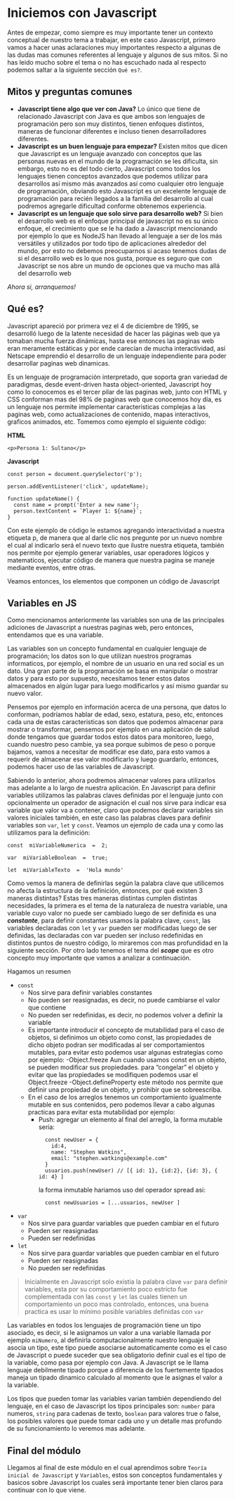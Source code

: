 # Iniciemos con Javascript

Antes de empezar, como siempre es muy importante tener un contexto conceptual de nuestro tema a trabajar, en este caso Javascript, primero vamos a hacer unas aclaraciones muy importantes respecto a algunas de las dudas mas comunes referentes al lenguaje y algunos de sus mitos. Si no has leido mucho sobre el tema o no has escuchado nada al respecto podemos saltar a la siguiente sección `Qué es?`.

## Mitos y preguntas comunes

- **Javascript tiene algo que ver con Java?** Lo único que tiene de relacionado Javascript con Java es que ambos son lenguajes de programación pero son muy distintos, tienen enfoques distintos, maneras de funcionar diferentes e incluso tienen desarrolladores diferentes.
- **Javascript es un buen lenguaje para empezar?** Existen mitos que dicen que Javascript es un lenguaje avanzado con conceptos que las personas nuevas en el mundo de la programación se les dificulta, sin embargo, esto no es del todo cierto, Javascript como todos los lenguajes tienen conceptos avanzados que podemos utilizar para desarrollos así mismo más avanzados así como cualquier otro lenguaje de programación, obviando esto Javascript es un excelente lenguaje de programación para recién llegados a la familia del desarrollo al cual podremos agregarle dificultad conforme obtenemos experiencia.
- **Javascript es un lenguaje que solo sirve para desarrollo web?** Si bien el desarrollo web es el enfoque principal de javascript no es su único enfoque, el crecimiento que se le ha dado a Javascript mencionando por ejemplo lo que es NodeJS han llevado al lenguaje a ser de los más versátiles y utilizados por todo tipo de aplicaciones alrededor del mundo, por esto no debemos preocuparnos si acaso tenemos dudas de si el desarrollo web es lo que nos gusta, porque es seguro que con Javascript se nos abre un mundo de opciones que va mucho mas allá del desarrollo web

_Ahora si, arranquemos!_

## Qué es?

Javascript apareció por primera vez el 4 de diciembre de 1995, se desarrolló luego de la latente necesidad de hacer las páginas web que ya tomaban mucha fuerza dinámicas, hasta ese entonces las paginas web eran meramente estáticas y por ende carecían de mucha interactividad, así Netscape emprendió el desarrollo de un lenguaje independiente para poder desarrollar paginas web dinamicas.

Es un lenguaje de programación interpretado, que soporta gran variedad de paradigmas, desde event-driven hasta object-oriented, Javascript hoy como lo conocemos es el tercer pilar de las paginas web, junto con HTML y CSS conforman mas del 98% de paginas web que conocemos hoy día, es un lenguaje nos permite implementar caracteristicas complejas a las paginas web, como actualizaciones de contenido, mapas interactivos, graficos animados, etc. Tomemos como ejemplo el siguiente código:

**HTML**

```
<p>Persona 1: Sultano</p>
```

**Javascript**

```
const person = document.querySelector('p');

person.addEventListener('click', updateName);

function updateName() {
  const name = prompt('Enter a new name');
  person.textContent = `Player 1: ${name}`;
}
```

Con este ejemplo de código le estamos agregando interactividad a nuestra etiqueta p, de manera que al darle clic nos pregunte por un nuevo nombre el cual al indicarlo será el nuevo texto que ilustre nuestra etiqueta, también nos permite por ejemplo generar variables, usar operadores lógicos y matematicos, ejecutar código de manera que nuestra pagina se maneje mediante eventos, entre otras.

Veamos entonces, los elementos que componen un código de Javascript

## Variables en JS

Como mencionamos anteriormente las variables son una de las principales adiciones de Javascript a nuestras paginas web, pero entonces, entendamos que es una variable.

Las variables son un concepto fundamental en cualquier lenguaje de programación; los datos son lo que utilizan nuestros programas informaticos, por ejemplo, el nombre de un usuario en una red social es un dato. Una gran parte de la programación se basa en manipular o mostrar datos y para esto por supuesto, necesitamos tener estos datos almacenados en algún lugar para luego modificarlos y así mismo guardar su nuevo valor.

Pensemos por ejemplo en información acerca de una persona, que datos lo conforman, podríamos hablar de edad, sexo, estatura, peso, etc, entonces cada una de estas caracteristicas son datos que podemos almacenar para mostrar o transformar, pensemos por ejemplo en una aplicación de salud donde tengamos que guardar todos estos datos para monitoreo, luego, cuando nuestro peso cambie, ya sea porque subimos de peso o porque bajamos, vamos a necesitar de modificar ese dato, para esto vamos a requerir de almacenar ese valor modificarlo y luego guardarlo, entonces, podemos hacer uso de las variables de Javascript.

Sabiendo lo anterior, ahora podremos almacenar valores para utilizarlos mas adelante a lo largo de nuestra aplicación. En Javascript para definir variables utilizamos las palabras claves definidas por el lenguaje junto con opcionalmente un operador de asignación el cual nos sirve para indicar esa variable que valor va a contener, claro que podemos declarar variables sin valores iniciales también, en este caso las palabras claves para definir variables son `var`, `let` y `const`. Veamos un ejemplo de cada una y como las utilizamos para la definición:

```
const  miVariableNumerica  =  2;

var  miVariableBoolean  =  true;

let  miVariableTexto  =  'Hola mundo'
```

Como vemos la manera de definirlas según la palabra clave que utilicemos no afecta la estructura de la definición, entonces, por qué existen 3 maneras distintas? Estas tres maneras distintas cumplen distintas necesidades, la primera es el tema de la naturaleza de nuestra variable, una variable cuyo valor no puede ser cambiado luego de ser definida es una **_constante_**, para definir constantes usamos la palabra clave, `const`, las variables declaradas con `let` y `var` pueden ser modificadas luego de ser definidas, las declaradas con var pueden ser incluso redefinidas en distintos puntos de nuestro código, lo miraremos con mas profundidad en la siguiente sección.
Por otro lado tenemos el tema del **_scope_** que es otro concepto muy importante que vamos a analizar a continuación.

Hagamos un resumen

- `const`
  - Nos sirve para definir variables constantes
  - No pueden ser reasignadas, es decir, no puede cambiarse el valor que contiene
  - No pueden ser redefinidas, es decir, no podemos volver a definir la variable
  - Es importante introducir el concepto de mutabilidad para el caso de objetos, si definimos un objeto como const, las propiedades de dicho objeto podran ser modificadas al ser comportamientos mutables, para evitar esto podemos usar algunas estrategias como por ejemplo:
    -Object.freeze Aun cuando usamos const en un objeto, se pueden modificar sus propiedades. para “congelar” el objeto y evitar que las propiedades se modifiquen podemos usar el Object.freeze
    -Object.defineProperty este método nos permite que definir una propiedad de un objeto, y prohibir que se sobreescriba.
  - En el caso de los arreglos tenemos un comportamiento igualmente mutable en sus contenidos, pero podemos llevar a cabo algunas practicas para evitar esta mutabilidad por ejemplo:
    - Push: agregar un elemento al final del arreglo, la forma mutable sería:
      ```
        const newUser = {
          id:4,
          name: "Stephen Watkins",
          email: "stephen.watkings@example.com"
        }
        usuarios.push(newUser) // [{ id: 1}, {id:2}, {id: 3}, { id: 4} ]
      ```
      la forma inmutable hariamos uso del operador spread asi:
      ```
        const newUsuarios = [...usuarios, newUser ]
      ```
- `var`
  - Nos sirve para guardar variables que pueden cambiar en el futuro
  - Pueden ser reasignadas
  - Pueden ser redefinidas
- `let`
  - Nos sirve para guardar variables que pueden cambiar en el futuro
  - Pueden ser reasignadas
  - No pueden ser redefinidas

> Inicialmente en Javascript solo existia la palabra clave `var` para definir variables, esta por su comportamiento poco estricto fue complementada con las `const` y `let` las cuales tienen un comportamiento un poco mas controlado, entonces, una buena practica es usar lo mínimo posible variables definidas con `var`

Las variables en todos los lenguajes de programación tiene un tipo asociado, es decir, si le asignamos un valor a una variable llamada por ejemplo `miNumero`, al definirla computacionalmente nuestro lenguaje le asocia un tipo, este tipo puede asociarse automaticamente como es el caso de Javascript o puede suceder que sea obligatorio definir cual es el tipo de la variable, como pasa por ejemplo con Java. A Javascript se le llama lenguaje debilmente tipado porque a diferencia de los fuertemente tipados maneja un tipado dinamico calculado al momento que le asignas el valor a la variable.

Los tipos que pueden tomar las variables varian también dependiendo del lenguaje, en el caso de Javascript los tipos principales son: `number` para numeros, `string` para cadenas de texto, `boolean` para valores true o false, los posibles valores que puede tomar cada uno y un detalle mas profundo de su funcionamiento lo veremos mas adelante.


## Final del módulo

Llegamos al final de este módulo en el cual aprendimos sobre `Teoría inicial de Javascript` y `Variables`, estos son conceptos fundamentales y basicos sobre Javascript los cuales será importante tener bien claros para continuar con lo que viene.
